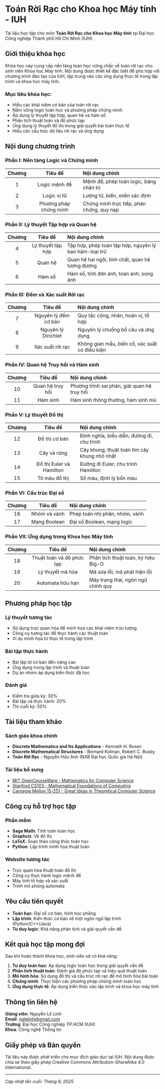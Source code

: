 # Toán Rời Rạc cho Khoa học Máy tính - IUH

Tài liệu học tập cho môn **Toán Rời Rạc cho Khoa học Máy tính** tại Đại học Công nghiệp Thành phố Hồ Chí Minh (IUH).

## Giới thiệu khóa học

Khóa học này cung cấp nền tảng toán học vững chắc về toán rời rạc cho sinh viên Khoa học Máy tính. Nội dung được thiết kế đặc biệt để phù hợp với chương trình đào tạo của IUH, tập trung vào các ứng dụng thực tế trong lập trình và khoa học máy tính.

### Mục tiêu khóa học:
- Hiểu các khái niệm cơ bản của toán rời rạc
- Nắm vững logic toán học và phương pháp chứng minh
- Áp dụng lý thuyết tập hợp, quan hệ và hàm số
- Phân tích thuật toán và độ phức tạp
- Ứng dụng lý thuyết đồ thị trong giải quyết bài toán thực tế
- Hiểu các cấu trúc dữ liệu rời rạc và ứng dụng

## Nội dung chương trình

### Phần I: Nền tảng Logic và Chứng minh
| Chương | Tiêu đề | Nội dung chính |
|:---:|:---:|:---|
| 1 | Logic mệnh đề | Mệnh đề, phép toán logic, bảng chân trị |
| 2 | Logic vị từ | Lượng từ, biến, miền xác định |
| 3 | Phương pháp chứng minh | Chứng minh trực tiếp, phản chứng, quy nạp |

### Phần II: Lý thuyết Tập hợp và Quan hệ
| Chương | Tiêu đề | Nội dung chính |
|:---:|:---:|:---|
| 4 | Lý thuyết tập hợp | Tập hợp, phép toán tập hợp, nguyên lý bao hàm-loại trừ |
| 5 | Quan hệ | Quan hệ hai ngôi, tính chất, quan hệ tương đương |
| 6 | Hàm số | Hàm số, tính đơn ánh, toàn ánh, song ánh |

### Phần III: Đếm và Xác suất Rời rạc
| Chương | Tiêu đề | Nội dung chính |
|:---:|:---:|:---|
| 7 | Nguyên lý đếm cơ bản | Quy tắc cộng, nhân, hoán vị, tổ hợp |
| 8 | Nguyên lý Dirichlet | Nguyên lý chuồng bồ câu và ứng dụng |
| 9 | Xác suất rời rạc | Không gian mẫu, biến cố, xác suất có điều kiện |

### Phần IV: Quan hệ Truy hồi và Hàm sinh
| Chương | Tiêu đề | Nội dung chính |
|:---:|:---:|:---|
| 10 | Quan hệ truy hồi | Phương trình sai phân, giải quan hệ truy hồi |
| 11 | Hàm sinh | Hàm sinh thông thường, hàm sinh mũ |

### Phần V: Lý thuyết Đồ thị
| Chương | Tiêu đề | Nội dung chính |
|:---:|:---:|:---|
| 12 | Đồ thị cơ bản | Định nghĩa, biểu diễn, đường đi, chu trình |
| 13 | Cây và rừng | Cây khung, thuật toán tìm cây khung nhỏ nhất |
| 14 | Đồ thị Euler và Hamilton | Đường đi Euler, chu trình Hamilton |
| 15 | Tô màu đồ thị | Số màu, định lý bốn màu |

### Phần VI: Cấu trúc Đại số
| Chương | Tiêu đề | Nội dung chính |
|:---:|:---:|:---|
| 16 | Nhóm và vành | Phép toán nhị phân, nhóm, vành |
| 17 | Mạng Boolean | Đại số Boolean, mạng logic |

### Phần VII: Ứng dụng trong Khoa học Máy tính
| Chương | Tiêu đề | Nội dung chính |
|:---:|:---:|:---|
| 18 | Thuật toán và độ phức tạp | Phân tích thuật toán, ký hiệu Big-O |
| 19 | Lý thuyết mã hóa | Mã sửa lỗi, mã phát hiện lỗi |
| 20 | Automata hữu hạn | Máy trạng thái, ngôn ngữ chính quy |

## Phương pháp học tập

### Lý thuyết tương tác
- Sử dụng trực quan hóa để minh họa các khái niệm trừu tượng
- Công cụ tương tác để thực hành các thuật toán
- Ví dụ minh họa từ thực tế trong lập trình

### Bài tập thực hành
- Bài tập từ cơ bản đến nâng cao
- Ứng dụng trong lập trình và thuật toán
- Dự án nhóm áp dụng kiến thức đã học

### Đánh giá
- Kiểm tra giữa kỳ: 30%
- Bài tập và thực hành: 20%
- Thi cuối kỳ: 50%

## Tài liệu tham khảo

### Sách giáo khoa chính
- **Discrete Mathematics and Its Applications** - Kenneth H. Rosen
- **Discrete Mathematical Structures** - Bernard Kolman, Robert C. Busby
- **Toán Rời Rạc** - Nguyễn Hữu Anh (NXB Đại học Quốc gia Hà Nội)

### Tài liệu bổ sung
- [MIT OpenCourseWare - Mathematics for Computer Science](https://ocw.mit.edu/courses/electrical-engineering-and-computer-science/6-042j-mathematics-for-computer-science-spring-2015/)
- [Stanford CS103 - Mathematical Foundations of Computing](https://web.stanford.edu/class/cs103/)
- [Carnegie Mellon 15-251 - Great Ideas in Theoretical Computer Science](https://www.cs.cmu.edu/~15251/)

## Công cụ hỗ trợ học tập

### Phần mềm
- **Sage Math**: Tính toán toán học
- **Graphviz**: Vẽ đồ thị
- **LaTeX**: Soạn thảo công thức toán học
- **Python**: Lập trình minh họa thuật toán

### Website tương tác
- Trực quan hóa thuật toán đồ thị
- Công cụ thực hành logic mệnh đề
- Máy tính tổ hợp và xác suất
- Trình mô phỏng automata

## Yêu cầu tiên quyết

- **Toán học**: Đại số cơ bản, hình học phẳng
- **Lập trình**: Kiến thức cơ bản về một ngôn ngữ lập trình (Python/C++/Java)
- **Tư duy logic**: Khả năng phân tích và giải quyết vấn đề

## Kết quả học tập mong đợi

Sau khi hoàn thành khóa học, sinh viên sẽ có khả năng:

1. **Tư duy toán học**: Áp dụng logic toán học trong giải quyết vấn đề
2. **Phân tích thuật toán**: Đánh giá độ phức tạp và hiệu quả thuật toán
3. **Mô hình hóa**: Sử dụng đồ thị và cấu trúc rời rạc để mô hình hóa bài toán
4. **Chứng minh**: Thực hiện các phương pháp chứng minh toán học
5. **Ứng dụng thực tế**: Áp dụng kiến thức vào lập trình và khoa học máy tính

## Thông tin liên hệ

**Giảng viên**: Nguyễn Lê Linh  
**Email**: nglelinh@gmail.com  
**Trường**: Đại học Công nghiệp TP.HCM (IUH)  
**Khoa**: Công nghệ Thông tin  

## Giấy phép và Bản quyền

Tài liệu này được phát triển cho mục đích giáo dục tại IUH. Nội dung được chia sẻ theo giấy phép Creative Commons Attribution-ShareAlike 4.0 International.

---

*Cập nhật lần cuối: Tháng 9, 2025*

